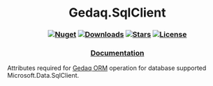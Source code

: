 <h1 align="center">
  <a>Gedaq.SqlClient</a>
</h1>

<h3 align="center">

  [![Nuget](https://img.shields.io/nuget/v/Gedaq.SqlClient?logo=Gedaq.Npgsql)](https://www.nuget.org/packages/Gedaq.SqlClient/)
  [![Downloads](https://img.shields.io/nuget/dt/Gedaq.SqlClient.svg)](https://www.nuget.org/packages/Gedaq.SqlClient/)
  [![Stars](https://img.shields.io/github/stars/SoftStoneDevelop/Gedaq.SqlClient?color=brightgreen)](https://github.com/SoftStoneDevelop/Gedaq.SqlClient/stargazers)
  [![License](https://img.shields.io/badge/license-MIT-blue.svg)](LICENSE)

</h3>

<h3 align="center">
  <a href="https://github.com/SoftStoneDevelop/Gedaq.SqlClient/tree/main/Documentation/Readme.md">Documentation</a>
</h3>

Attributes required for [Gedaq ORM](https://github.com/SoftStoneDevelop/Gedaq) operation for database supported Microsoft.Data.SqlClient.
